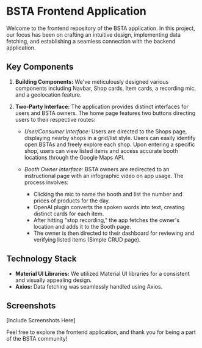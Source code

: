 
# BSTA Frontend Application

Welcome to the frontend repository of the BSTA application. In this project, our focus has been on crafting an intuitive design, implementing data fetching, and establishing a seamless connection with the backend application.

## Key Components

1. **Building Components:** We've meticulously designed various components including Navbar, Shop cards, Item cards, a recording mic, and a geolocation feature.

2. **Two-Party Interface:** The application provides distinct interfaces for users and BSTA owners. The home page features two buttons directing users to their respective routes:

   - *User/Consumer Interface:* Users are directed to the Shops page, displaying nearby shops in a grid/list style. Users can easily identify open BSTAs and freely explore each shop. Upon entering a specific shop, users can view listed items and access accurate booth locations through the Google Maps API.

   - *Booth Owner Interface:* BSTA owners are redirected to an instructional page with an infographic video on app usage. The process involves:

     - Clicking the mic to name the booth and list the number and prices of products for the day.
     - OpenAI plugin converts the spoken words into text, creating distinct cards for each item.
     - After hitting "stop recording," the app fetches the owner's location and adds it to the Booth page.
     - The owner is then directed to their dashboard for reviewing and verifying listed items (Simple CRUD page).

## Technology Stack

- **Material UI Libraries:** We utilized Material UI libraries for a consistent and visually appealing design.
- **Axios:** Data fetching was seamlessly handled using Axios.

## Screenshots

[Include Screenshots Here]

Feel free to explore the frontend application, and thank you for being a part of the BSTA community!